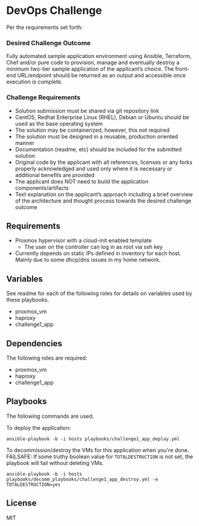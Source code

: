 
DevOps Challenge
================

Per the requirements set forth:

### Desired Challenge Outcome
Fully automated sample application environment using Ansible, Terraform, Chef and/or pure code to provision, manage and eventually destroy a minimum two-tier sample application of the applicant’s choice.  The front-end URL/endpoint should be returned as an output and accessible once execution is complete.

### Challenge Requirements
- Solution submission must be shared via git repository link
- CentOS, Redhat Enterprise Linux (RHEL), Debian or Ubuntu should be used as the base operating system
- The solution may be containerized, however, this not required
- The solution must be designed in a reusable, production oriented manner
- Documentation (readme, etc) should be included for the submitted solution
- Original code by the applicant with all references, licenses or any forks properly acknowledged and used only where it is necessary or additional benefits are provided
- The applicant does NOT need to build the application components/artifacts 
- Text explanation on the applicant’s approach including a brief overview of the architecture and thought process towards the desired challenge outcome

Requirements
------------

- Proxmox hypervisor with a cloud-init enabled template
  -  The user on the controller can log in as root via ssh key
- Currently depends on static IPs defined in inventory for each host. Mainly due to some dhcp/dns issues in my home network.

Variables
--------------

See readme for each of the following roles for details on variables used by these playbooks.
- proxmox_vm
- haproxy
- challenge1_app

Dependencies
------------

The following roles are required:
- proxmox_vm
- haproxy
- challenge1_app

Playbooks
---------

The following commands are used.

To deploy the application:
```
ansible-playbook -b -i hosts playbooks/challenge1_app_deploy.yml
```

To decommission/destroy the VMs for this application when you're done.  
   FAILSAFE: If some truthy boolean value for `TOTALDESTRUCTION` is not set, the playbook will fail without deleting VMs.
```
ansible-playbook -b -i hosts playbooks/decomm_playbooks/challenge1_app_destroy.yml -e TOTALDESTRUCTION=yes
```

License
-------

MIT
